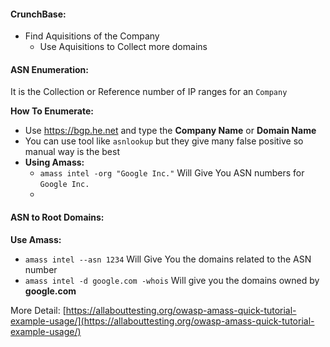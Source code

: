 

#### CrunchBase:

* Find Aquisitions of the Company
	* Use Aquisitions to Collect more domains


#### ASN Enumeration:

It is the Collection or Reference number of IP ranges for an `Company`

**How To Enumerate:**

* Use https://bgp.he.net and type the **Company Name** or **Domain Name** 
* You can use tool like `asnlookup` but they give many false positive so manual way is the best
* **Using Amass:**
	* `amass intel -org "Google Inc."` Will Give You ASN numbers for `Google Inc.`
	* 

#### ASN to Root Domains:

**Use Amass:**

* `amass intel --asn 1234` Will Give You the domains related to the ASN number
* `amass intel -d google.com -whois`  Will give you the domains owned by **google.com**

More Detail: [https://allabouttesting.org/owasp-amass-quick-tutorial-example-usage/](https://allabouttesting.org/owasp-amass-quick-tutorial-example-usage/)

